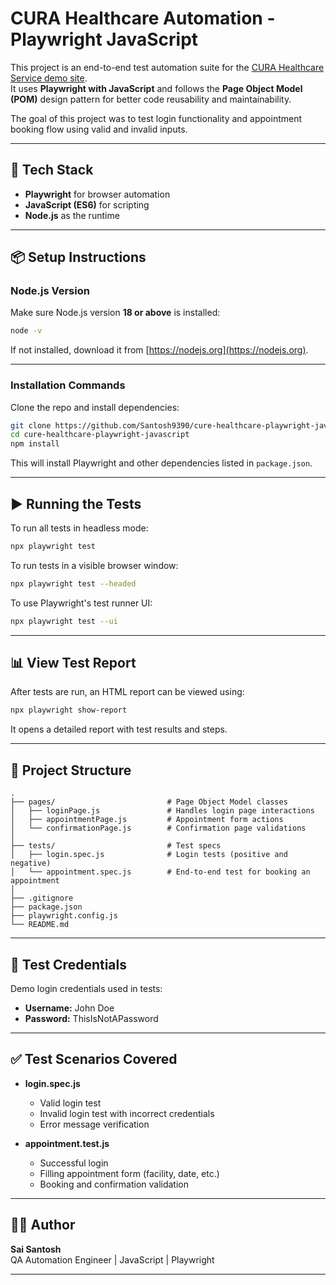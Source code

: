 # CURA Healthcare Automation - Playwright JavaScript

This project is an end-to-end test automation suite for the [CURA Healthcare Service demo site](https://katalon-demo-cura.herokuapp.com/).  
It uses **Playwright with JavaScript** and follows the **Page Object Model (POM)** design pattern for better code reusability and maintainability.

The goal of this project was to test login functionality and appointment booking flow using valid and invalid inputs.

---

## 🔧 Tech Stack

- **Playwright** for browser automation
- **JavaScript (ES6)** for scripting
- **Node.js** as the runtime

---

## 📦 Setup Instructions

### Node.js Version

Make sure Node.js version **18 or above** is installed:

```bash
node -v
```

If not installed, download it from [https://nodejs.org](https://nodejs.org).

---

### Installation Commands

Clone the repo and install dependencies:

```bash
git clone https://github.com/Santosh9390/cure-healthcare-playwright-javascript.git
cd cure-healthcare-playwright-javascript
npm install
```

This will install Playwright and other dependencies listed in `package.json`.

---

## ▶️ Running the Tests

To run all tests in headless mode:

```bash
npx playwright test
```

To run tests in a visible browser window:

```bash
npx playwright test --headed
```

To use Playwright's test runner UI:

```bash
npx playwright test --ui
```

---

## 📊 View Test Report

After tests are run, an HTML report can be viewed using:

```bash
npx playwright show-report
```

It opens a detailed report with test results and steps.

---

## 📁 Project Structure


```
.
├── pages/                         # Page Object Model classes
│   ├── loginPage.js               # Handles login page interactions
│   ├── appointmentPage.js         # Appointment form actions
│   └── confirmationPage.js        # Confirmation page validations
│
├── tests/                         # Test specs
│   ├── login.spec.js              # Login tests (positive and negative)
│   └── appointment.spec.js        # End-to-end test for booking an appointment
│
├── .gitignore
├── package.json
├── playwright.config.js
└── README.md
```

---

## 🔐 Test Credentials

Demo login credentials used in tests:

- **Username:** John Doe  
- **Password:** ThisIsNotAPassword

---

## ✅ Test Scenarios Covered

- **login.spec.js**
  - Valid login test
  - Invalid login test with incorrect credentials
  - Error message verification

- **appointment.test.js**
  - Successful login
  - Filling appointment form (facility, date, etc.)
  - Booking and confirmation validation
---

## 👨‍💻 Author

**Sai Santosh**  
QA Automation Engineer | JavaScript | Playwright

---
